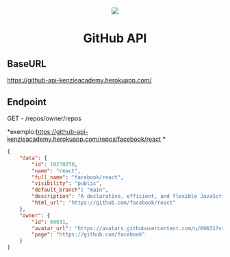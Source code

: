 <h1 align="center">
	<img src="https://rodrigoavalente.github.io/assets/images/steroidtocat.png" />
</h1>

<h1 align="center">GitHub API</h1>

##  BaseURL 
https://github-api-kenzieacademy.herokuapp.com/

## Endpoint
GET - /repos/owner/repos

*exemplo:https://github-api-kenzieacademy.herokuapp.com/repos/facebook/react *
```json
{
	"data": {
		"id": 10270250,
		"name": "react",
		"full_name": "facebook/react",
		"visibility": "public",
		"default_branch": "main",
		"description": "A declarative, efficient, and flexible JavaScript library for building user interfaces.",
		"html_url": "https://github.com/facebook/react"
	},
	"owner": {
		"id": 69631,
		"avatar_url": "https://avatars.githubusercontent.com/u/69631?v=4",
		"page": "https://github.com/facebook"
	}
}
```
